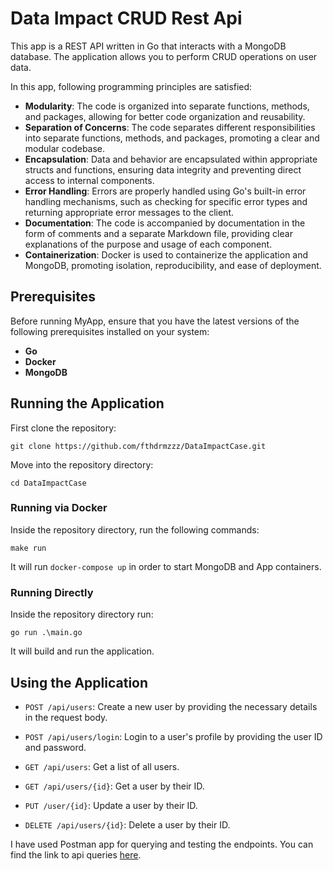 # Data Impact CRUD Rest Api 

This app is a REST API written in Go that interacts with a MongoDB database. The application allows you to perform CRUD operations on user data.

In this app, following programming principles are satisfied:
- **Modularity**: The code is organized into separate functions, methods, and packages, allowing for better code organization and reusability.
- **Separation of Concerns**: The code separates different responsibilities into separate functions, methods, and packages, promoting a clear and modular codebase.
- **Encapsulation**: Data and behavior are encapsulated within appropriate structs and functions, ensuring data integrity and preventing direct access to internal components.
- **Error Handling**: Errors are properly handled using Go's built-in error handling mechanisms, such as checking for specific error types and returning appropriate error messages to the client.
- **Documentation**: The code is accompanied by documentation in the form of comments and a separate Markdown file, providing clear explanations of the purpose and usage of each component.
- **Containerization**: Docker is used to containerize the application and MongoDB, promoting isolation, reproducibility, and ease of deployment.

## Prerequisites

Before running MyApp, ensure that you have the latest versions of the following prerequisites installed on your system:
- **Go** 
- **Docker**
- **MongoDB** 

## Running the Application

First clone the repository:
```
git clone https://github.com/fthdrmzzz/DataImpactCase.git
```
Move into the repository directory:
```
cd DataImpactCase
```

### Running via Docker

Inside the repository directory, run the following commands:
```$
make run
```
It will run `docker-compose up` in order to start MongoDB and App containers.

### Running Directly

Inside the repository directory run:
```
go run .\main.go
```
It will build and run the application.

## Using the Application

- `POST /api/users`: Create a new user by providing the necessary details in the request body.

- `POST /api/users/login`: Login to a user's profile by providing the user ID and password.

- `GET /api/users`: Get a list of all users.

- `GET /api/users/{id}`: Get a user by their ID.

- `PUT /user/{id}`: Update a user by their ID.

- `DELETE /api/users/{id}`: Delete a user by their ID.

I have used Postman app for querying and testing the endpoints. You can find the link to api queries [here](https://winter-space-661038.postman.co/workspace/MyWorkspace~d6566199-be2c-4685-92b6-1c67e005e5e7/collection/17115256-29a39a7b-3fe5-40a0-9742-a457ad601847?action=share&creator=17115256).

